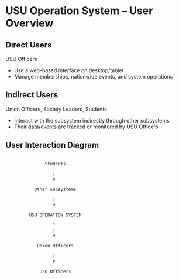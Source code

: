 # USU Operation System – User Overview

## Direct Users
USU Officers
- Use a web-based interface on desktop/tablet
- Manage memberships, nationwide events, and system operations

## Indirect Users
Union Officers, Society Leaders, Students
- Interact with the subsystem indirectly through other subsystems
- Their data/events are tracked or monitored by USU Officers

## User Interaction Diagram

```
         
               Students

                  |
                  v
         
           Other Subsystems
       
                  |
                  v

         USU OPERATION SYSTEM     

                  ^
                  |
                  v
        
            Union Officers
        
                  |
                  v
       
             USU Officers   
     
```
